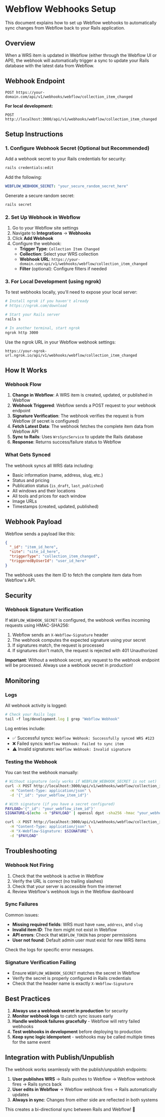 # Webflow Webhooks Setup

This document explains how to set up Webflow webhooks to automatically sync changes from Webflow back to your Rails application.

## Overview

When a WRS item is updated in Webflow (either through the Webflow UI or API), the webhook will automatically trigger a sync to update your Rails database with the latest data from Webflow.

## Webhook Endpoint

```
POST https://your-domain.com/api/v1/webhooks/webflow/collection_item_changed
```

**For local development:**
```
POST http://localhost:3000/api/v1/webhooks/webflow/collection_item_changed
```

## Setup Instructions

### 1. Configure Webhook Secret (Optional but Recommended)

Add a webhook secret to your Rails credentials for security:

```bash
rails credentials:edit
```

Add the following:

```yaml
WEBFLOW_WEBHOOK_SECRET: "your_secure_random_secret_here"
```

Generate a secure random secret:
```bash
rails secret
```

### 2. Set Up Webhook in Webflow

1. Go to your Webflow site settings
2. Navigate to **Integrations** → **Webhooks**
3. Click **Add Webhook**
4. Configure the webhook:
   - **Trigger Type**: `Collection Item Changed`
   - **Collection**: Select your WRS collection
   - **Webhook URL**: `https://your-domain.com/api/v1/webhooks/webflow/collection_item_changed`
   - **Filter** (optional): Configure filters if needed

### 3. For Local Development (using ngrok)

To test webhooks locally, you'll need to expose your local server:

```bash
# Install ngrok if you haven't already
# https://ngrok.com/download

# Start your Rails server
rails s

# In another terminal, start ngrok
ngrok http 3000
```

Use the ngrok URL in your Webflow webhook settings:
```
https://your-ngrok-url.ngrok.io/api/v1/webhooks/webflow/collection_item_changed
```

## How It Works

### Webhook Flow

1. **Change in Webflow**: A WRS item is created, updated, or published in Webflow
2. **Webhook Triggered**: Webflow sends a POST request to your webhook endpoint
3. **Signature Verification**: The webhook verifies the request is from Webflow (if secret is configured)
4. **Fetch Latest Data**: The webhook fetches the complete item data from Webflow API
5. **Sync to Rails**: Uses `WrsSyncService` to update the Rails database
6. **Response**: Returns success/failure status to Webflow

### What Gets Synced

The webhook syncs all WRS data including:
- Basic information (name, address, slug, etc.)
- Status and pricing
- Publication status (`is_draft`, `last_published`)
- All windows and their locations
- All tools and prices for each window
- Image URLs
- Timestamps (created, updated, published)

## Webhook Payload

Webflow sends a payload like this:

```json
{
  "_id": "item_id_here",
  "site": "site_id_here",
  "triggerType": "collection_item_changed",
  "triggeredByUserId": "user_id_here"
}
```

The webhook uses the item ID to fetch the complete item data from Webflow's API.

## Security

### Webhook Signature Verification

If `WEBFLOW_WEBHOOK_SECRET` is configured, the webhook verifies incoming requests using HMAC-SHA256:

1. Webflow sends an `X-Webflow-Signature` header
2. The webhook computes the expected signature using your secret
3. If signatures match, the request is processed
4. If signatures don't match, the request is rejected with 401 Unauthorized

**Important**: Without a webhook secret, any request to the webhook endpoint will be processed. Always use a webhook secret in production!

## Monitoring

### Logs

All webhook activity is logged:

```ruby
# Check your Rails logs
tail -f log/development.log | grep "Webflow Webhook"
```

Log entries include:
- ✅ Successful syncs: `Webflow Webhook: Successfully synced WRS #123`
- ❌ Failed syncs: `Webflow Webhook: Failed to sync item`
- ⚠️ Invalid signatures: `Webflow Webhook: Invalid signature`

### Testing the Webhook

You can test the webhook manually:

```bash
# Without signature (only works if WEBFLOW_WEBHOOK_SECRET is not set)
curl -X POST http://localhost:3000/api/v1/webhooks/webflow/collection_item_changed \
  -H "Content-Type: application/json" \
  -d '{"_id": "your_webflow_item_id"}'

# With signature (if you have a secret configured)
PAYLOAD='{"_id": "your_webflow_item_id"}'
SIGNATURE=$(echo -n "$PAYLOAD" | openssl dgst -sha256 -hmac "your_webhook_secret" | cut -d' ' -f2)

curl -X POST http://localhost:3000/api/v1/webhooks/webflow/collection_item_changed \
  -H "Content-Type: application/json" \
  -H "X-Webflow-Signature: $SIGNATURE" \
  -d "$PAYLOAD"
```

## Troubleshooting

### Webhook Not Firing

1. Check that the webhook is active in Webflow
2. Verify the URL is correct (no trailing slashes)
3. Check that your server is accessible from the internet
4. Review Webflow's webhook logs in the Webflow dashboard

### Sync Failures

Common issues:
- **Missing required fields**: WRS must have `name`, `address`, and `slug`
- **Invalid item ID**: The item might not exist in Webflow
- **API errors**: Check that `WEBFLOW_TOKEN` has proper permissions
- **User not found**: Default admin user must exist for new WRS items

Check the logs for specific error messages.

### Signature Verification Failing

- Ensure `WEBFLOW_WEBHOOK_SECRET` matches the secret in Webflow
- Verify the secret is properly configured in Rails credentials
- Check that the header name is exactly `X-Webflow-Signature`

## Best Practices

1. **Always use a webhook secret in production** for security
2. **Monitor webhook logs** to catch sync issues early
3. **Handle webhook failures gracefully** - Webflow will retry failed webhooks
4. **Test webhooks in development** before deploying to production
5. **Keep sync logic idempotent** - webhooks may be called multiple times for the same event

## Integration with Publish/Unpublish

The webhook works seamlessly with the publish/unpublish endpoints:

1. **User publishes WRS** → Rails pushes to Webflow → Webflow webhook fires → Rails syncs back
2. **User edits in Webflow** → Webflow webhook fires → Rails automatically updates
3. **Always in sync**: Changes from either side are reflected in both systems

This creates a bi-directional sync between Rails and Webflow! 🔄

